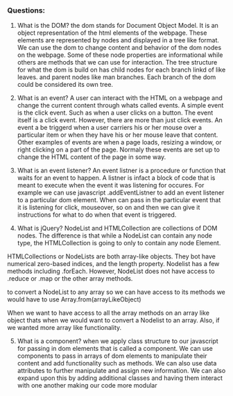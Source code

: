 ### Questions:
1. What is the DOM?
the dom stands for Document Object Model. It is an object representation of the html elements of the webpage. These elements are represented by nodes and displayed in a tree like format. We can use the dom to change content and behavior of the dom nodes on the webpage. Some of these node properties are informational while others are methods that we can use for interaction. The tree structure for what the dom is build on has child nodes for each branch linkd of like leaves. and parent nodes like man branches. Each branch of the dom could be considered its own tree.

2. What is an event?
A user can interact with the HTML on a webpage and change the current content through whats called events. A simple event is the click event. Such as when a user clicks on a button. The event itself is a click event. However, there are more than just click events. An event a be triggerd when a user carriers his or her mouse over a particular item or when they have his or her mouse leave that content. Other examples of events are when a page loads, resizing a window, or right clicking on a part of the page. Normaly these events are set up to change the HTML content of the page in some way.

3. What is an event listener?
An event listner is a procedure or function that waits for an event to happen. A listner is infact a block of code that is meant to execute when the event it was listening for occures. For example we can use javascript .addEventListner to add an event listener to a particular dom element. When can pass in the particular event that it is listening for click, mouseover, so on and then we can give it instructions for what to do when that event is triggered.

4. What is jQuery?
NodeList and HTMLCollection are collections of DOM nodes. The difference is that while a NodeList can contain any node type, the HTMLCollection is going to only to contain any node Element.

HTMLCollections or NodeLists are both array-like objects. They bot have numerical zero-based indices, and the length property. Nodelist has a few methods including .forEach. However, NodeList does not have access to .reduce or .map or the other array methods.

to convert a NodeList to any array so we can have access to its methods we would have to use
Array.from(arrayLikeObject)

When we want to have access to all the array methods on an array like object thats when we would want to convert a Nodelist to an array. Also, if we wanted more array like functionality.

5. What is a component? 
when we apply class structure to our javascript for passing in dom elements that is called a component. We can use components to pass in arrays of dom elements to manipulate their content and add functionality such as methods. We can also use data attributes to further manipulate and assign new information. We can also expand upon this by adding additional classes and having them interact with one another making our code more modular
